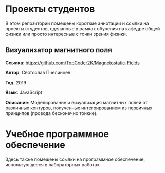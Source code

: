 # Проекты студентов
В этом репозитории помещены короткие аннотации и ссылки на проекты студентов, сделанные в рамках обучения на кафедре общей физики или просто интересные с точки зрения физики.

## Визуализатор магнитного поля

**Ссылка**: https://github.com/TopCoder2K/Magnetostatic-Fields

**Автор**: Святослав Пчелинцев

**Год**: 2019

**Язык**: JavaScript

**Описание**: Моделирование и визуализация магнитных полей от различных контуров, полученных интегрированием из первичных принципов (провода бесконечно тонкие).

# Учебное программное обеспечение
Здесь также помещены ссылки на программное обеспечение, использующееся в лабораторных работах.
